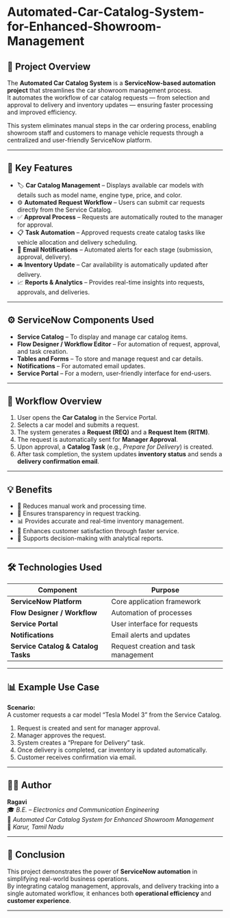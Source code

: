 # Automated-Car-Catalog-System-for-Enhanced-Showroom-Management

## 📘 Project Overview
The **Automated Car Catalog System** is a **ServiceNow-based automation project** that streamlines the car showroom management process.  
It automates the workflow of car catalog requests — from selection and approval to delivery and inventory updates — ensuring faster processing and improved efficiency.

This system eliminates manual steps in the car ordering process, enabling showroom staff and customers to manage vehicle requests through a centralized and user-friendly ServiceNow platform.

---

## 🧩 Key Features
- 🏷️ **Car Catalog Management** – Displays available car models with details such as model name, engine type, price, and color.  
- ⚙️ **Automated Request Workflow** – Users can submit car requests directly from the Service Catalog.  
- ✅ **Approval Process** – Requests are automatically routed to the manager for approval.  
- 📋 **Task Automation** – Approved requests create catalog tasks like vehicle allocation and delivery scheduling.  
- 📧 **Email Notifications** – Automated alerts for each stage (submission, approval, delivery).  
- 🚘 **Inventory Update** – Car availability is automatically updated after delivery.  
- 📈 **Reports & Analytics** – Provides real-time insights into requests, approvals, and deliveries.

---

## ⚙️ ServiceNow Components Used
- **Service Catalog** – To display and manage car catalog items.  
- **Flow Designer / Workflow Editor** – For automation of request, approval, and task creation.  
- **Tables and Forms** – To store and manage request and car details.  
- **Notifications** – For automated email updates.  
- **Service Portal** – For a modern, user-friendly interface for end-users.

---

## 🔄 Workflow Overview
1. User opens the **Car Catalog** in the Service Portal.  
2. Selects a car model and submits a request.  
3. The system generates a **Request (REQ)** and a **Request Item (RITM)**.  
4. The request is automatically sent for **Manager Approval**.  
5. Upon approval, a **Catalog Task** (e.g., *Prepare for Delivery*) is created.  
6. After task completion, the system updates **inventory status** and sends a **delivery confirmation email**.

---

## 💡 Benefits
- 🚀 Reduces manual work and processing time.  
- 🔄 Ensures transparency in request tracking.  
- 📊 Provides accurate and real-time inventory management.  
- 🤝 Enhances customer satisfaction through faster service.  
- 💼 Supports decision-making with analytical reports.

---

## 🛠️ Technologies Used
| Component | Purpose |
|------------|----------|
| **ServiceNow Platform** | Core application framework |
| **Flow Designer / Workflow** | Automation of processes |
| **Service Portal** | User interface for requests |
| **Notifications** | Email alerts and updates |
| **Service Catalog & Catalog Tasks** | Request creation and task management |

---

## 📊 Example Use Case
**Scenario:**  
A customer requests a car model “Tesla Model 3” from the Service Catalog.  
1. Request is created and sent for manager approval.  
2. Manager approves the request.  
3. System creates a “Prepare for Delivery” task.  
4. Once delivery is completed, car inventory is updated automatically.  
5. Customer receives confirmation via email.  

---

## 👩‍💼 Author
**Ragavi**  
🎓 *B.E. – Electronics and Communication Engineering*  
💼 *Automated Car Catalog System for Enhanced Showroom Management*  
📍 *Karur, Tamil Nadu*  

---

## 🏁 Conclusion
This project demonstrates the power of **ServiceNow automation** in simplifying real-world business operations.  
By integrating catalog management, approvals, and delivery tracking into a single automated workflow, it enhances both **operational efficiency** and **customer experience**.

---

